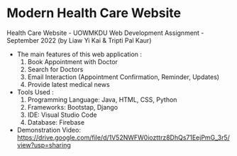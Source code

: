 # Modern Health Care Website
Health Care Website - UOWMKDU Web Development Assignment - September 2022 (by Liaw Yi Kai & Tripti Pal Kaur)

- The main features of this web application :
  1. Book Appointment with Doctor
  2. Search for Doctors
  3. Email Interaction (Appointment Confirmation, Reminder, Updates)
  4. Provide latest medical news
- Tools Used :
  1. Programming Language: Java, HTML, CSS, Python
  2. Frameworks: Bootstap, Django
  3. IDE: Visual Studio Code
  4. Database: Firebase
- Demonstration Video: https://drive.google.com/file/d/1V52NWFW0iozttrz8DhQs71EejPmG_3r5/view?usp=sharing
